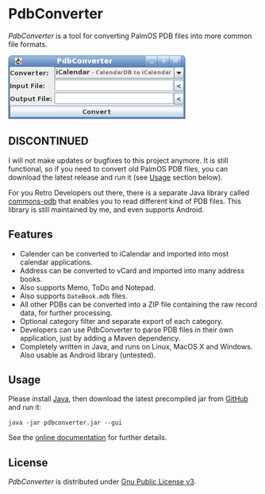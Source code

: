 # PdbConverter

_PdbConverter_ is a tool for converting PalmOS PDB files into more common file formats.

![Screenshot](./src/site/resources/img/screenshot.png)

## DISCONTINUED

I will not make updates or bugfixes to this project anymore. It is still functional, so if you need to convert old PalmOS PDB files, you can download the latest release and run it (see [Usage](#usage) section below).

For you Retro Developers out there, there is a separate Java library called [commons-pdb](https://github.com/shred/commons-pdb) that enables you to read different kind of PDB files. This library is still maintained by me, and even supports Android.

## Features

* Calender can be converted to iCalendar and imported into most calendar applications.
* Address can be converted to vCard and imported into many address books.
* Also supports Memo, ToDo and Notepad.
* Also supports `DateBook.mdb` files.
* All other PDBs can be converted into a ZIP file containing the raw record data, for further processing.
* Optional category filter and separate export of each category.
* Developers can use PdbConverter to parse PDB files in their own application, just by adding a Maven dependency.
* Completely written in Java, and runs on Linux, MacOS X and Windows. Also usable as Android library (untested).

## Usage

Please install [Java](http://java.com), then download the latest precompiled jar from [GitHub](https://github.com/shred/pdbconverter/releases/) and run it:

```
java -jar pdbconverter.jar --gui
```

See the [online documentation](http://www.shredzone.org/maven/pdbconverter/) for further details.

## License

_PdbConverter_ is distributed under [Gnu Public License v3](http://www.gnu.org/licenses/gpl-3.0.html).
